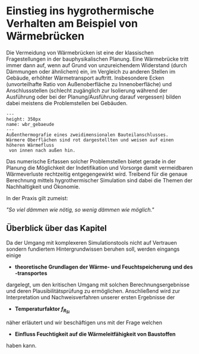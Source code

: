 # Einstieg ins hygrothermische Verhalten am Beispiel von Wärmebrücken

Die Vermeidung von Wärmebrücken ist eine der klassischen Fragestellungen in der bauphysikalischen Planung. Eine
Wärmebrücke tritt immer dann auf, wenn auf Grund von unzureichendem Widerstand (durch Dämmungen oder ähnlichem) ein, im
Vergleich zu anderen Stellen im Gebäude, erhöhter Wärmetransport auftritt. Insbesondere Ecken (unvorteilhafte Ratio von
Außenoberfläche zu Innenoberfläche) und Anschlussstellen (schlecht zugänglich zur Isolierung während der Ausführung oder
bei der Planung/Ausführung darauf vergessen) bilden dabei meistens die Problemstellen bei Gebäuden.

```{figure} img/Wärmebrücke/wbr_gebaeude.png
---
height: 350px
name: wbr_gebaeude
---
Außenthermografie eines zweidimensionalen Bauteilanschlusses. 
Wärmere Oberflächen sind rot dargestellten und weisen auf einen höheren Wärmefluss
 von innen nach außen hin.
```

Das numerische Erfassen solcher Problemstellen bietet gerade in der Planung die Möglichkeit der Indetifikation und
Vorsorge damit vermeidbaren Wärmeverluste rechtzeitig entgegengewirkt wird. Treibend für die genaue Berechnung mittels
hygrothermischer Simulation sind dabei die Themen der Nachhaltigkeit und Ökonomie.

In der Praxis gilt zumeist:

_"So viel dämmen wie nötig, so wenig dämmen wie möglich."_

## Überblick über das Kapitel
Da der Umgang mit komplexeren Simulationstools nicht auf Vertrauen sondern fundiertem Hintergrundwissen beruhen soll,
werden eingangs einige
- **theoretische Grundlagen der Wärme- und Feuchtspeicherung und des -transportes**

dargelegt, um den kritischen Umgang mit solchen Berechnungsergebnisse und deren Plausibilitätsprüfung  zu
ermöglichen. Anschließend wird zur Interpretation und Nachweisverfahren unserer ersten Ergebnisse der 

- **Temperaturfaktor $f_{R_{Si}}$**

näher erläutert und wir beschäftigen uns mit der Frage welchen 

- **Einfluss Feuchtigkeit auf die Wärmeleitfähigkeit von Baustoffen**

haben kann.